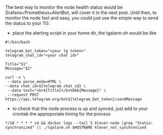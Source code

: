 The best way to monitor the node health status would be Grafana+Prometheus+AlertBot, will cover it in the next post.
Until then, to monitor the node fast and easy, you could just use the simple way to send the status to your TG:

- place the alerting script in your home dir, the tgalarm.sh would be like

```
#!/bin/bash

telegram_bot_token="<your tg token>"
telegram_chat_id="<your chat id>"

Title="$1"
Message="$2"

curl -s \
 --data parse_mode=HTML \
--data chat_id=${telegram_chat_id} \
 --data text="<b>${Title}</b>%0A${Message}" \
 --request POST https://api.telegram.org/bot${telegram_bot_token}/sendMessage
 ```

- to check that the node process is up and synced, just add to your crontab the approporiate timing for the process

``` */10 * * * * cd && docker logs --tail 5 klever-node |grep "Status: synchronized" || ./tgalarm.sh $HOSTNAME klever_not_synchronized ```

